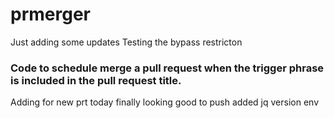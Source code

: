 # prmerger
Just adding some updates
Testing the bypass restricton

### Code to schedule merge a pull request when the trigger phrase is included in the pull request title.

Adding for new prt today
finally
looking good to push
added jq version env

